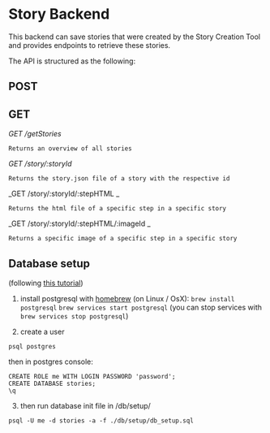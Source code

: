 # Story Backend

This backend can save stories that were created by the Story Creation Tool and provides endpoints to retrieve these stories. 

The API is structured as the following: 

## POST

## GET
_GET /getStories_

```
Returns an overview of all stories 
```


_GET /story/:storyId_

```
Returns the story.json file of a story with the respective id
```

_GET /story/:storyId/:stepHTML _
```
Returns the html file of a specific step in a specific story
```

_GET /story/:storyId/:stepHTML/:imageId _
```
Returns a specific image of a specific step in a specific story
```




## Database setup

(following [this tutorial](https://blog.logrocket.com/nodejs-expressjs-postgresql-crud-rest-api-example/))

1. install postgresql with [homebrew](https://brew.sh/) (on Linux / OsX):
`brew install postgresql`
`brew services start postgresql`
(you can stop services with `brew services stop postgresql`)

2. create a user
```
psql postgres
```
then in postgres console:

```
CREATE ROLE me WITH LOGIN PASSWORD 'password';
CREATE DATABASE stories;
\q
```
3. then run database init file in /db/setup/

`psql -U me -d stories -a -f ./db/setup/db_setup.sql`


